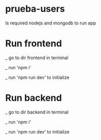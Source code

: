 # prueba-users
Is required nodejs and mongodb to run app

# Run frontend

_ go to dir frontend in terminal

_ run 'npm i'

_ run 'npm run dev' to initialize

# Run backend

_ go to dir backend in terminal

_ run 'npm i'

_ run 'npm run dev' to initialize